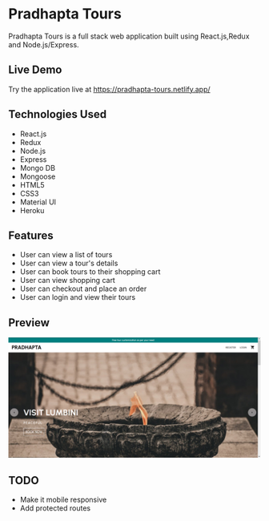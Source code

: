 # Pradhapta Tours

Pradhapta Tours is a full stack web application built using React.js,Redux and Node.js/Express.

## Live Demo

Try the application live at https://pradhapta-tours.netlify.app/

## Technologies Used

- React.js
- Redux
- Node.js
- Express
- Mongo DB
- Mongoose
- HTML5
- CSS3
- Material UI
- Heroku

## Features

- User can view a list of tours
- User can view a tour's details
- User can book tours to their shopping cart
- User can view shopping cart
- User can checkout and place an order
- User can login and view their tours

## Preview

![pradhapta-preview](./client/public/pradhapta-preview.png)

## TODO

- Make it mobile responsive
- Add protected routes
